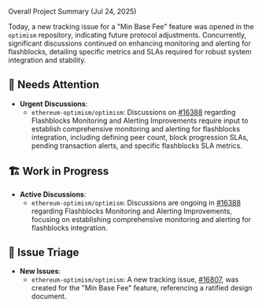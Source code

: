 Overall Project Summary (Jul 24, 2025)

Today, a new tracking issue for a "Min Base Fee" feature was opened in the `optimism` repository, indicating future protocol adjustments. Concurrently, significant discussions continued on enhancing monitoring and alerting for flashblocks, detailing specific metrics and SLAs required for robust system integration and stability.

## 🚨 Needs Attention
- **Urgent Discussions**:
    - `ethereum-optimism/optimism`: Discussions on [#16388](https://github.com/ethereum-optimism/optimism/issues/16388) regarding Flashblocks Monitoring and Alerting Improvements require input to establish comprehensive monitoring and alerting for flashblocks integration, including defining peer count, block progression SLAs, pending transaction alerts, and specific flashblocks SLA metrics.

## 🏗️ Work in Progress
- **Active Discussions**:
    - `ethereum-optimism/optimism`: Discussions are ongoing in [#16388](https://github.com/ethereum-optimism/optimism/issues/16388) regarding Flashblocks Monitoring and Alerting Improvements, focusing on establishing comprehensive monitoring and alerting for flashblocks integration.

## 🐞 Issue Triage
- **New Issues**:
    - `ethereum-optimism/optimism`: A new tracking issue, [#16807](https://github.com/ethereum-optimism/optimism/issues/16807), was created for the "Min Base Fee" feature, referencing a ratified design document.